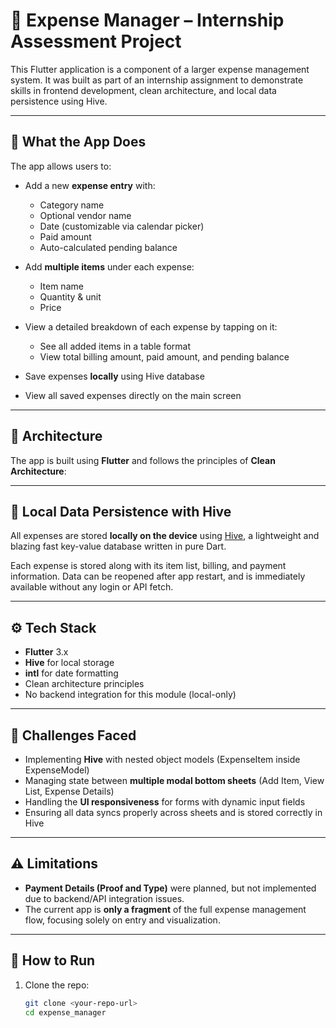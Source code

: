 # 💸 Expense Manager – Internship Assessment Project

This Flutter application is a component of a larger expense management system. It was built as part of an internship assignment to demonstrate skills in frontend development, clean architecture, and local data persistence using Hive.

---

## 📱 What the App Does

The app allows users to:

- Add a new **expense entry** with:
  - Category name
  - Optional vendor name
  - Date (customizable via calendar picker)
  - Paid amount
  - Auto-calculated pending balance

- Add **multiple items** under each expense:
  - Item name
  - Quantity & unit
  - Price

- View a detailed breakdown of each expense by tapping on it:
  - See all added items in a table format
  - View total billing amount, paid amount, and pending balance

- Save expenses **locally** using Hive database
- View all saved expenses directly on the main screen

---

## 🧠 Architecture

The app is built using **Flutter** and follows the principles of **Clean Architecture**:


---

## 🧪 Local Data Persistence with Hive

All expenses are stored **locally on the device** using [Hive](https://pub.dev/packages/hive), a lightweight and blazing fast key-value database written in pure Dart.

Each expense is stored along with its item list, billing, and payment information. Data can be reopened after app restart, and is immediately available without any login or API fetch.

---

## ⚙️ Tech Stack

- **Flutter** 3.x
- **Hive** for local storage
- **intl** for date formatting
- Clean architecture principles
- No backend integration for this module (local-only)

---

## 🧩 Challenges Faced

- Implementing **Hive** with nested object models (ExpenseItem inside ExpenseModel)
- Managing state between **multiple modal bottom sheets** (Add Item, View List, Expense Details)
- Handling the **UI responsiveness** for forms with dynamic input fields
- Ensuring all data syncs properly across sheets and is stored correctly in Hive

---

## ⚠️ Limitations

- **Payment Details (Proof and Type)** were planned, but not implemented due to backend/API integration issues.
- The current app is **only a fragment** of the full expense management flow, focusing solely on entry and visualization.

---

## 🚀 How to Run

1. Clone the repo:
   ```bash
   git clone <your-repo-url>
   cd expense_manager
